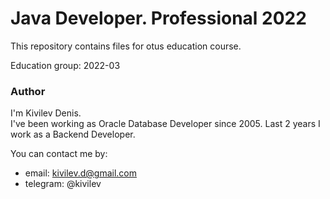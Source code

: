 # Java Developer. Professional 2022
This repository contains files for otus education course.

Education group: 2022-03
  
### Author
I'm Kivilev Denis.  
I've been working as Oracle Database Developer since 2005.
Last 2 years I work as a Backend Developer.

You can contact me by:
- email: kivilev.d@gmail.com  
- telegram: @kivilev  
